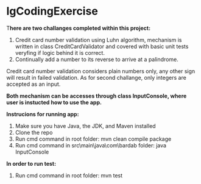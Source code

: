 # IgCodingExercise

T**here are two challanges completed within this project:**
1. Credit card number validation using Luhn algorithm, mechanism is written in class CreditCardValidator and covered with basic unit tests veryfing if logic behind it is correct.   
2. Continually add a number to its reverse to arrive at a palindrome.


Credit card number validation considers plain numbers only, any other sign will result in failed validation.
As for second challange, only integers are accepted as an input.


**Both mechanism can be accesses through class InputConsole, where user is instucted how to use the app.**

**Instrucions for running app:**
1. Make sure you have Java, the JDK, and Maven installed
2. Clone the repo
2. Run cmd command in root folder: mvn clean compile package
3. Run cmd command in src\main\java\com\bardab folder: java InputConsole 

**In order to run test:**
1. Run cmd command in root folder: mvn test
